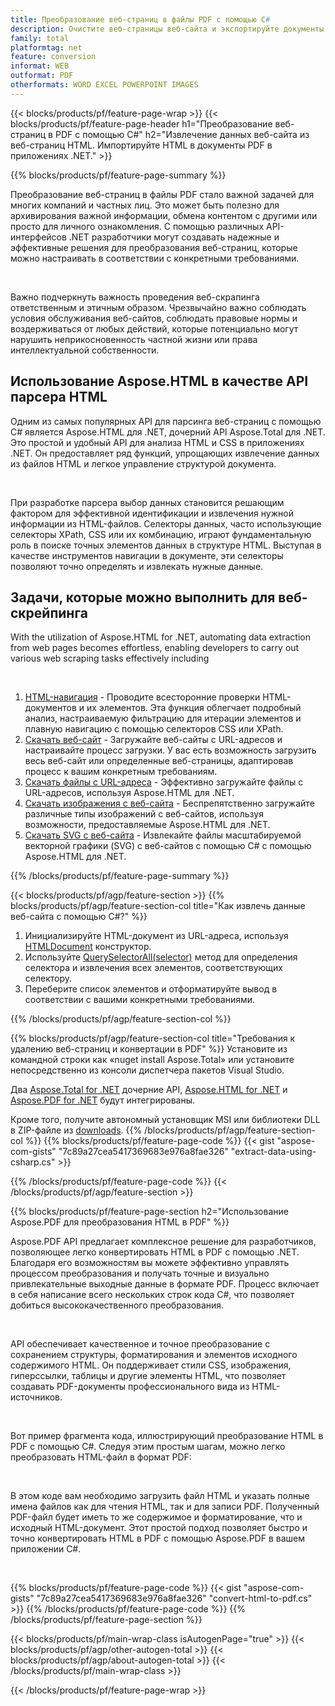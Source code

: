 ```yaml
---
title: Преобразование веб-страниц в файлы PDF с помощью C#
description: Очистите веб-страницы веб-сайта и экспортируйте документы HTML в PDF. Разрабатывайте приложения .NET для очистки данных веб-сайта в формате PDF. 
family: total
platformtag: net
feature: conversion
informat: WEB
outformat: PDF
otherformats: WORD EXCEL POWERPOINT IMAGES
---
```

{{< blocks/products/pf/feature-page-wrap >}}
{{< blocks/products/pf/feature-page-header h1="Преобразование веб-страниц в PDF с помощью C#" h2="Извлечение данных веб-сайта из веб-страниц HTML. Импортируйте HTML в документы PDF в приложениях .NET." >}}

{{% blocks/products/pf/feature-page-summary %}}

<p>Преобразование веб-страниц в файлы PDF стало важной задачей для многих компаний и частных лиц. Это может быть полезно для архивирования важной информации, обмена контентом с другими или просто для личного ознакомления. С помощью различных API-интерфейсов .NET разработчики могут создавать надежные и эффективные решения для преобразования веб-страниц, которые можно настраивать в соответствии с конкретными требованиями.</p><br />

<p>Важно подчеркнуть важность проведения веб-скрапинга ответственным и этичным образом. Чрезвычайно важно соблюдать условия обслуживания веб-сайтов, соблюдать правовые нормы и воздерживаться от любых действий, которые потенциально могут нарушить неприкосновенность частной жизни или права интеллектуальной собственности.</p>

<h2 class="heading-border">Использование Aspose.HTML в качестве API парсера HTML</h2>

<p>Одним из самых популярных API для парсинга веб-страниц с помощью C# является Aspose.HTML для .NET, дочерний API Aspose.Total для .NET. Это простой и удобный API для анализа HTML и CSS в приложениях .NET. Он предоставляет ряд функций, упрощающих извлечение данных из файлов HTML и легкое управление структурой документа.</p><br />

<p>При разработке парсера выбор данных становится решающим фактором для эффективной идентификации и извлечения нужной информации из HTML-файлов. Селекторы данных, часто использующие селекторы XPath, CSS или их комбинацию, играют фундаментальную роль в поиске точных элементов данных в структуре HTML. Выступая в качестве инструментов навигации в документе, эти селекторы позволяют точно определять и извлекать нужные данные.</p>

<h2 class="heading-border">Задачи, которые можно выполнить для веб-скрейпинга</h2>

<p>With the utilization of Aspose.HTML for .NET, automating data extraction from web pages becomes effortless, enabling developers to carry out various web scraping tasks effectively including</p><br />

1. [HTML-навигация](https://docs.aspose.com/html/net/html-navigation/) - Проводите всесторонние проверки HTML-документов и их элементов. Эта функция облегчает подробный анализ, настраиваемую фильтрацию для итерации элементов и плавную навигацию с помощью селекторов CSS или XPath.
2. [Скачать веб-сайт](https://docs.aspose.com/html/net/download-website/) - Загружайте веб-сайты с URL-адресов и настраивайте процесс загрузки. У вас есть возможность загрузить весь веб-сайт или определенные веб-страницы, адаптировав процесс к вашим конкретным требованиям.
3. [Скачать файлы с URL-адреса](https://docs.aspose.com/html/net/download-file-from-url/) - Эффективно загружайте файлы с URL-адресов, используя Aspose.HTML для .NET.
4. [Скачать изображения с веб-сайта](https://docs.aspose.com/html/net/download-images-from-website/) - Беспрепятственно загружайте различные типы изображений с веб-сайтов, используя возможности, предоставляемые Aspose.HTML для .NET.
5. [Скачать SVG с веб-сайта](https://docs.aspose.com/html/net/download-svg-from-website/) - Извлекайте файлы масштабируемой векторной графики (SVG) с веб-сайтов с помощью C# с помощью Aspose.HTML для .NET.

{{% /blocks/products/pf/feature-page-summary  %}}

{{< blocks/products/pf/agp/feature-section >}}
{{% blocks/products/pf/agp/feature-section-col title="Как извлечь данные веб-сайта с помощью C#?" %}}

1. Инициализируйте HTML-документ из URL-адреса, используя [HTMLDocument](https://reference.aspose.com/html/net/aspose.html/htmldocument/htmldocument/) конструктор.
2. Используйте [QuerySelectorAll(selector)](https://reference.aspose.com/html/net/aspose.html.dom/document/queryselectorall/) метод для определения селектора и извлечения всех элементов, соответствующих селектору.
3. Переберите список элементов и отформатируйте вывод в соответствии с вашими конкретными требованиями.
 
{{% /blocks/products/pf/agp/feature-section-col %}}

{{% blocks/products/pf/agp/feature-section-col title="Требования к удалению веб-страниц и конвертации в PDF" %}}
Установите из командной строки как «nuget install Aspose.Total» или установите непосредственно из консоли диспетчера пакетов Visual Studio.

Два [Aspose.Total for .NET](https://products.aspose.com/total/net/) дочерние API, [Aspose.HTML for .NET](https://products.aspose.com/html/net/) и [Aspose.PDF for .NET](https://products.aspose.com/pdf/net/) будут интегрированы.

Кроме того, получите автономный установщик MSI или библиотеки DLL в ZIP-файле из [downloads](https://releases.aspose.com/total/net).
{{% /blocks/products/pf/agp/feature-section-col %}}
{{% blocks/products/pf/feature-page-code %}}
{{< gist "aspose-com-gists" "7c89a27cea5417369683e976a8fae326" "extract-data-using-csharp.cs" >}}

{{% /blocks/products/pf/feature-page-code %}}
{{< /blocks/products/pf/agp/feature-section >}}

{{% blocks/products/pf/feature-page-section  h2="Использование Aspose.PDF для преобразования HTML в PDF" %}}
<p>Aspose.PDF API предлагает комплексное решение для разработчиков, позволяющее легко конвертировать HTML в PDF с помощью .NET. Благодаря его возможностям вы можете эффективно управлять процессом преобразования и получать точные и визуально привлекательные выходные данные в формате PDF. Процесс включает в себя написание всего нескольких строк кода C#, что позволяет добиться высококачественного преобразования.</p><br />

<p>API обеспечивает качественное и точное преобразование с сохранением структуры, форматирования и элементов исходного содержимого HTML. Он поддерживает стили CSS, изображения, гиперссылки, таблицы и другие элементы HTML, что позволяет создавать PDF-документы профессионального вида из HTML-источников.</p><br />

<p>Вот пример фрагмента кода, иллюстрирующий преобразование HTML в PDF с помощью C#. Следуя этим простым шагам, можно легко преобразовать HTML-файл в формат PDF:</p><br />

<p>В этом коде вам необходимо загрузить файл HTML и указать полные имена файлов как для чтения HTML, так и для записи PDF. Полученный PDF-файл будет иметь то же содержимое и форматирование, что и исходный HTML-документ. Этот простой подход позволяет быстро и точно конвертировать HTML в PDF с помощью Aspose.PDF в вашем приложении C#.</p><br />

{{% blocks/products/pf/feature-page-code %}}
{{< gist "aspose-com-gists" "7c89a27cea5417369683e976a8fae326" "convert-html-to-pdf.cs" >}}
{{% /blocks/products/pf/feature-page-code  %}}
{{% /blocks/products/pf/feature-page-section %}}

{{< blocks/products/pf/main-wrap-class isAutogenPage="true" >}}
{{< blocks/products/pf/agp/other-autogen-total >}}
{{< blocks/products/pf/agp/about-autogen-total >}}
{{< /blocks/products/pf/main-wrap-class >}}

{{< /blocks/products/pf/feature-page-wrap >}}